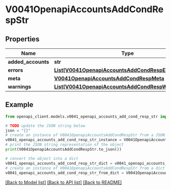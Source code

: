 # V0041OpenapiAccountsAddCondRespStr


## Properties

Name | Type | Description | Notes
------------ | ------------- | ------------- | -------------
**added_accounts** | **str** | added_accounts | 
**errors** | [**List[V0041OpenapiAccountsAddCondRespErrorsInner]**](V0041OpenapiAccountsAddCondRespErrorsInner.md) | Query errors | [optional] 
**meta** | [**V0041OpenapiAccountsAddCondRespMeta**](V0041OpenapiAccountsAddCondRespMeta.md) |  | [optional] 
**warnings** | [**List[V0041OpenapiAccountsAddCondRespWarningsInner]**](V0041OpenapiAccountsAddCondRespWarningsInner.md) | Query warnings | [optional] 

## Example

```python
from openapi_client.models.v0041_openapi_accounts_add_cond_resp_str import V0041OpenapiAccountsAddCondRespStr

# TODO update the JSON string below
json = "{}"
# create an instance of V0041OpenapiAccountsAddCondRespStr from a JSON string
v0041_openapi_accounts_add_cond_resp_str_instance = V0041OpenapiAccountsAddCondRespStr.from_json(json)
# print the JSON string representation of the object
print(V0041OpenapiAccountsAddCondRespStr.to_json())

# convert the object into a dict
v0041_openapi_accounts_add_cond_resp_str_dict = v0041_openapi_accounts_add_cond_resp_str_instance.to_dict()
# create an instance of V0041OpenapiAccountsAddCondRespStr from a dict
v0041_openapi_accounts_add_cond_resp_str_from_dict = V0041OpenapiAccountsAddCondRespStr.from_dict(v0041_openapi_accounts_add_cond_resp_str_dict)
```
[[Back to Model list]](../README.md#documentation-for-models) [[Back to API list]](../README.md#documentation-for-api-endpoints) [[Back to README]](../README.md)


